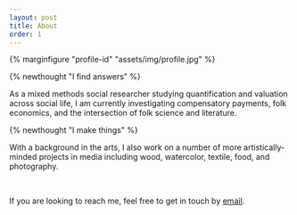 ```yaml
---
layout: post
title: About
order: 1
---
```


{% marginfigure "profile-id" "assets/img/profile.jpg" %}

{% newthought "I find answers" %}

As a mixed methods social researcher studying quantification and valuation across social life, I am currently investigating compensatory payments, folk economics, and the intersection of folk science and literature.

{% newthought "I make things" %}

With a background in the arts, I also work on a number of more artistically-minded projects in media including wood, watercolor, textile, food, and photography.

<br>

If you are looking to reach me, feel free to get in touch by <a href="mailto:contactmspringsteen@gmail.com">email</a>.
